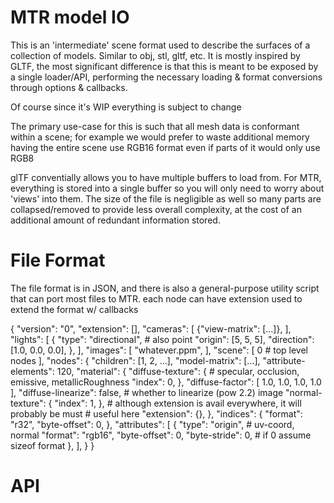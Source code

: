 # MTR model IO

This is an 'intermediate' scene format used to describe the surfaces of
  a collection of models. Similar to obj, stl, gltf, etc. It is mostly inspired
  by GLTF, the most significant difference is that this is meant to be exposed
  by a single loader/API, performing the necessary loading & format conversions
  through options & callbacks.

Of course since it's WIP everything is subject to change

The primary use-case for this is such that all mesh data is conformant within a
  scene; for example we would prefer to waste additional memory having the
  entire scene use RGB16 format even if parts of it would only use RGB8

glTF conventially allows you to have multiple buffers to load from. For MTR,
everything is stored into a single buffer so you will only need to worry about
'views' into them. The size of the file is negligible as well so many parts
are collapsed/removed to provide less overall complexity, at the cost of
an additional amount of redundant information stored.

# File Format

The file format is in JSON, and there is also a general-purpose utility script
  that can port most files to MTR. each node can have extension used to extend
  the format w/ callbacks

{
  "version": "0",
  "extension": [],
  "cameras": [
    {"view-matrix": [...]},
  ],
  "lights": [
    {
      "type": "directional", # also point
      "origin": [5, 5, 5],
      "direction": [1.0, 0.0, 0.0],
    },
  ],
  "images": [
    "whatever.ppm",
  ],
  "scene": [
    0 # top level nodes
  ],
  "nodes": {
    "children": [1, 2, ...],
    "model-matrix": [...],
    "attribute-elements": 120,
    "material": {
      "diffuse-texture": { # specular, occlusion, emissive, metallicRoughness
        "index": 0,
      },
      "diffuse-factor": [ 1.0, 1.0, 1.0, 1.0 ],
      "diffuse-linearize": false, # whether to linearize (pow 2.2) image
      "normal-texture": {
        "index": 1,
      },
      # although extension is avail everywhere, it will probably be must
      # useful here
      "extension": {},
    },
    "indices": {
      "format": "r32",
      "byte-offset": 0,
    },
    "attributes": [
      {
        "type": "origin", # uv-coord, normal
        "format": "rgb16",
        "byte-offset": 0,
        "byte-stride": 0, # if 0 assume sizeof format
      },
    ],
  }
}

# API
